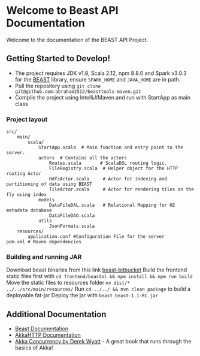 # Welcome to Beast API Documentation

Welcome to the documentation of the BEAST API Project.

## Getting Started to Develop!

* The project requires JDK v1.8, Scala 2.12, npm 8.8.0 and Spark v3.0.3 for the [BEAST](https://bitbucket.org/bdlabucr/beast/src/master/) library, ensure `SPARK_HOME` and `JAVA_HOME` are in path.
* Pull the repository using `git clone git@github.com:abraham2512/beasttools-maven.git`
* Compile the project using IntelliJ/Maven and run with StartApp as main class
 

### Project layout
    src/
        main/
            scala/
                StartApp.scala  # Main function and entry point to the server.
                actors  # Contains all the actors
                    Routes.scala       # ScalaDSL routing logic.
                    FileRegistry.scala  # Helper object for the HTTP routing Actor
                    HdfsActor.scala     # Actor for indexing and partitioning of data using BEAST 
                    TileActor.scala     # Actor for rendering tiles on the fly using index 
                models
                    DataFileDAL.scala   # Relational Mapping for H2 metadata database
                    DataFileDAO.scala
                utils
                    JsonFormats.scala
        resources/
            application.conf #Configuration File for the server
    pom.xml # Maven dependencies

### Building and running JAR
Download beast binaries from this link [beast-bitbucket](https://bitbucket.org/bdlabucr/beast/downloads/?tab=downloads)
Build the frontend static files first with `cd frontend/beastol && npm install && npm run build`
Move the static files to resources folder `mv dist/* ../../src/main/resources/`
Run `cd ../../ && mvn clean package` to build a deployable fat-jar
Deploy the jar with `beast beast-1.1-RC.jar`
    
## Additional Documentation
- [Beast Documentation](https://bitbucket.org/bdlabucr/beast/src/master/)
- [AkkaHTTP Documentation](https://doc.akka.io/docs/akka-http/current/index.html)
- [Akka Concurrency by Derek Wyatt](https://www.artima.com/shop/akka_concurrency) - A great book that runs through the basics of Akka!